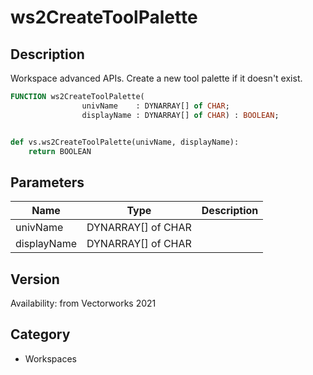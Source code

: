 # ws2CreateToolPalette

## Description
Workspace advanced APIs. Create a new tool palette if it doesn't exist.

```pascal
FUNCTION ws2CreateToolPalette(
				univName    : DYNARRAY[] of CHAR;
				displayName : DYNARRAY[] of CHAR) : BOOLEAN;
```

```python

def vs.ws2CreateToolPalette(univName, displayName):
    return BOOLEAN
```

## Parameters
|Name|Type|Description|
|---|---|---|
|univName|DYNARRAY[] of CHAR||
|displayName|DYNARRAY[] of CHAR||

## Version
Availability: from Vectorworks 2021
## Category
* Workspaces

